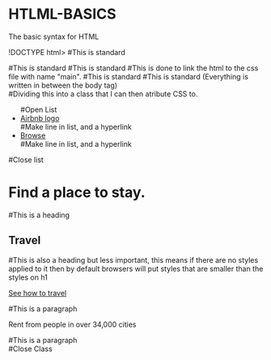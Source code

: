 # HTLML-BASICS
The basic syntax for HTML

!DOCTYPE html>                                          #This is standard
<html>                                                  #This is standard
  <head>                                                #This is standard 
    <link rel="stylesheet" href="main.css">             #This is done to link the html to the css file with name "main".
  </head>                                               #This is standard 
  
  <body>                                                #This is standard (Everything is written in between the body tag)
    <div class="nav">                                   #Dividing this into a class that I can then atribute CSS to.
      <ul>                                              #Open List
        <li><a href="#">Airbnb logo</a></li>            #Make line in list, and a hyperlink
        <li><a href="#">Browse</a></li>                 #Make line in list, and a hyperlink
      </ul>                                             #Close list
      <h1>Find a place to stay.</h1>                    #This is a heading
      <h2>Travel</h2>					                          #This is also a heading but less important, this means if there are no styles applied to it then by default browsers will put styles that are smaller than the styles on h1
      <p><a href="#">See how to travel</a></p>		      #This is a paragraph
      <p>Rent from people in over 34,000 cities</p>	    #This is a paragraph
    </div>                                              #Close Class
  </body>
</html>
